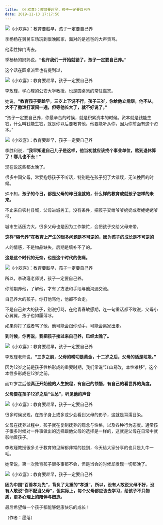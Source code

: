 ```yaml
---
title: 《小欢喜》：教育要趁早，孩子一定要自己养
date: 2019-11-13 17:17:56
---
```

![《小欢喜》：教育要趁早，孩子一定要自己养](http://p3.pstatp.com/large/pgc-image/82d72cd187ef467bb147b0d103dc2660)
 


 季杨杨在舅舅车场玩到很晚回家，面对的是爸爸的大声责骂。

 他索性摔门离去。

 季杨杨的妈妈说，**“也许我们一开始就错了，孩子一定要自己养。”**

 这个话在圆桌派里也有提到过，

![《小欢喜》：教育要趁早，孩子一定要自己养](http://p3.pstatp.com/large/pgc-image/387825ebe3c748df840d33cbbdc1effc)
 


 李玫瑾，学心理的公安大学教授。也是圆桌派的常驻嘉宾。

 她说，**“教育孩子要趁早，三岁上下说不行，孩子三岁，你给他立规矩，他不从，大不了撒泼打滚闹一通，但等他长大了，就不好说了。”**

 “孩子一定要自己养，你最辛苦的时候，就是积累资本的时候。资本就是钱能生钱，什么叫钱能生钱，就是你以后要教育他，他要能听从你，因为你前面有这个资本。”

![《小欢喜》：教育要趁早，孩子一定要自己养](http://p3.pstatp.com/large/pgc-image/a47cdd6959894080adcdb7e6f80c0322)
 


 季胜利说，**“我早知道自己儿子是这样，他当初就应该找个事业单位，熬到退休算了！哪儿也不去！”**

 现在说这些都太晚了。

 很多中国父母，常爱抱怨孩子不听话，特别是在孩子犯了大错误，无法挽回的时候。

 殊不知，**孩子的今日，都是父母的昨日造就的，什么样的教育成就孩子怎样的未来。**

 不止来自农村县城，父母进城务工，没有条件，把孩子交给爷爷奶奶或者姥姥姥爷带，

 城市生活压力大，很多父母也是因为工作繁忙，会把孩子交给父母来带。

 **这样“隔代养”在教育上产生的很多问题是不可逆的，因为孩子的成长是不可逆的**

 人的情感，不是物品缺失，后期是填补不了的。

 **这是这个时代的无奈，也是这个时代的伤痛。**

![《小欢喜》：教育要趁早，孩子一定要自己养](http://p3.pstatp.com/large/pgc-image/9be56831b2904191a2785c8016c13c18)
 


 所以，李玫瑾老师说，孩子一定要自己养。

 你前期养他，了解他，才有了方法和手段与他沟通交流。

 自己养大的孩子，你打他骂他，他都不会走。

 不是自己养大的孩子，别说打骂，在他青春敏感期，连一句重话都不敢说，父母小心翼翼，孩子也如履薄冰。

 如果你打了或者骂了他，他可能会跟你动手，可能会离家出走。

 **到时候，你再说，我把孩子接过来自己养，已经太晚了。**

![《小欢喜》：教育要趁早，孩子一定要自己养](http://p1.pstatp.com/large/pgc-image/419ab01e721a4a07b1abed3d0dc67efd)
 


 李玫瑾老师说，**“三岁之前，父母的唠叨是黄金，十二岁之后，父母的话是垃圾。”**

 因为12岁之前是孩子性格形成的重要时期，我们常说“江山易改，本性难移”，这个本性多形成在12岁之前。

 而12岁之后他**真正开始他的人生旅程，有自己的领悟，有自己的看世界的角度。**

 **父母要在孩子12岁之后“认怂”，听见他的声音**

![《小欢喜》：教育要趁早，孩子一定要自己养](http://p9.pstatp.com/large/pgc-image/f2a98178a65140ef8f593ef442721222)
 


 很多时候发现，在孩子身上或多或少会看到父母的影子，这就是耳濡目染。

 父母在抚养过程中，孩子就在复制抚养的观念与性格，以及各种行为态度。通常孩子很多时候对一件事做出的选择跟他父母的选择是一样的，这就是父母在日常中就影响着孩子。

 李玫瑾教授很多关于教育的见解都非常的独到，今天给大家分享的也只是九牛一毛。

 她常说，第一次教育孩子很多事都不会，但是当会的时候却发现一切都晚了。

![《小欢喜》：教育要趁早，孩子一定要自己养](http://p3.pstatp.com/large/pgc-image/a933d0a9c2ae4863a89191521d1301c0)
 


 **因为中国“百善孝为先”，背负了太重的“孝道”，所以，没有人敢说父母不好，没有人敢说“你不配当父母”，但实际上，每个父母都应该去学习，给孩子不只物质，更多心理上的陪伴与塑造。**

 最后希望每一个孩子都能够健康快乐的成长！

 （作者：墨落）
